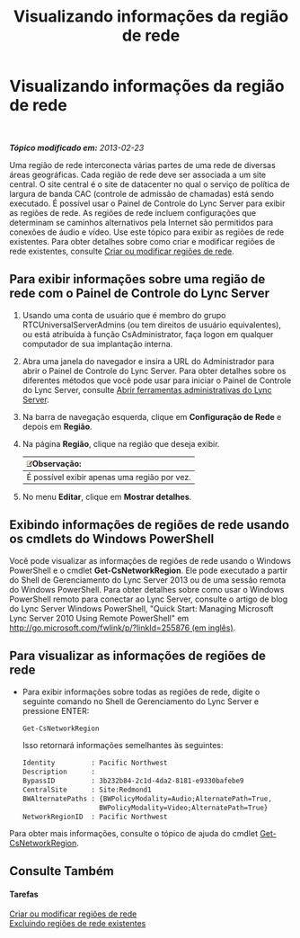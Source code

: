 ﻿---
title: Visualizando informações da região de rede
TOCTitle: Visualizando informações da região de rede
ms:assetid: 665740d0-a3ed-460f-8337-5ed945f90589
ms:mtpsurl: https://technet.microsoft.com/pt-br/library/JJ688076(v=OCS.15)
ms:contentKeyID: 49886243
ms.date: 05/19/2016
mtps_version: v=OCS.15
ms.translationtype: HT
---

# Visualizando informações da região de rede

 

_**Tópico modificado em:** 2013-02-23_

Uma região de rede interconecta várias partes de uma rede de diversas áreas geográficas. Cada região de rede deve ser associada a um site central. O site central é o site de datacenter no qual o serviço de política de largura de banda CAC (controle de admissão de chamadas) está sendo executado. É possível usar o Painel de Controle do Lync Server para exibir as regiões de rede. As regiões de rede incluem configurações que determinam se caminhos alternativos pela Internet são permitidos para conexões de áudio e vídeo. Use este tópico para exibir as regiões de rede existentes. Para obter detalhes sobre como criar e modificar regiões de rede existentes, consulte [Criar ou modificar regiões de rede](lync-server-2013-creating-or-modifying-network-regions.md).

## Para exibir informações sobre uma região de rede com o Painel de Controle do Lync Server

1.  Usando uma conta de usuário que é membro do grupo RTCUniversalServerAdmins (ou tem direitos de usuário equivalentes), ou está atribuída à função CsAdministrator, faça logon em qualquer computador de sua implantação interna.

2.  Abra uma janela do navegador e insira a URL do Administrador para abrir o Painel de Controle do Lync Server. Para obter detalhes sobre os diferentes métodos que você pode usar para iniciar o Painel de Controle do Lync Server, consulte [Abrir ferramentas administrativas do Lync Server](lync-server-2013-open-lync-server-administrative-tools.md).

3.  Na barra de navegação esquerda, clique em **Configuração de Rede** e depois em **Região**.

4.  Na página **Região**, clique na região que deseja exibir.
    
    <table>
    <thead>
    <tr class="header">
    <th><img src="images/Gg425756.note(OCS.15).gif" title="note" alt="note" />Observação:</th>
    </tr>
    </thead>
    <tbody>
    <tr class="odd">
    <td>É possível exibir apenas uma região por vez.</td>
    </tr>
    </tbody>
    </table>


5.  No menu **Editar**, clique em **Mostrar detalhes**.

## Exibindo informações de regiões de rede usando os cmdlets do Windows PowerShell

Você pode visualizar as informações de regiões de rede usando o Windows PowerShell e o cmdlet **Get-CsNetworkRegion**. Ele pode executado a partir do Shell de Gerenciamento do Lync Server 2013 ou de uma sessão remota do Windows PowerShell. Para obter detalhes sobre como usar o Windows PowerShell remoto para conectar ao Lync Server, consulte o artigo de blog do Lync Server Windows PowerShell, "Quick Start: Managing Microsoft Lync Server 2010 Using Remote PowerShell" em [http://go.microsoft.com/fwlink/p/?linkId=255876 (em inglês)](http://go.microsoft.com/fwlink/p/?linkid=255876).

## Para visualizar as informações de regiões de rede

  - Para exibir informações sobre todas as regiões de rede, digite o seguinte comando no Shell de Gerenciamento do Lync Server e pressione ENTER:
    
        Get-CsNetworkRegion
    
    Isso retornará informações semelhantes às seguintes:
    
        Identity         : Pacific Northwest
        Description      :
        BypassID         : 3b232b84-2c1d-4da2-8181-e9330bafebe9
        CentralSite      : Site:Redmond1
        BWAlternatePaths : {BWPolicyModality=Audio;AlternatePath=True, 
                           BWPolicyModality=Video;AlternatePath=True}
        NetworkRegionID  : Pacific Northwest

Para obter mais informações, consulte o tópico de ajuda do cmdlet [Get-CsNetworkRegion](get-csnetworkregion.md).

## Consulte Também

#### Tarefas

[Criar ou modificar regiões de rede](lync-server-2013-creating-or-modifying-network-regions.md)  
[Excluindo regiões de rede existentes](lync-server-2013-deleting-existing-network-regions.md)

